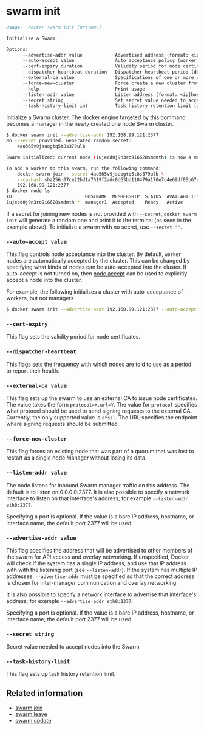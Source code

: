 <!--[metadata]>
+++
title = "swarm init"
description = "The swarm init command description and usage"
keywords = ["swarm, init"]
advisory = "rc"
[menu.main]
parent = "smn_cli"
+++
<![end-metadata]-->

# swarm init

```markdown
Usage:  docker swarm init [OPTIONS]

Initialize a Swarm

Options:
      --advertise-addr value            Advertised address (format: <ip|hostname|interface>[:port])
      --auto-accept value               Auto acceptance policy (worker, manager or none)
      --cert-expiry duration            Validity period for node certificates (default 2160h0m0s)
      --dispatcher-heartbeat duration   Dispatcher heartbeat period (default 5s)
      --external-ca value               Specifications of one or more certificate signing endpoints
      --force-new-cluster               Force create a new cluster from current state.
      --help                            Print usage
      --listen-addr value               Listen address (format: <ip|hostname|interface>[:port])
      --secret string                   Set secret value needed to accept nodes into cluster
      --task-history-limit int          Task history retention limit (default 10)
```

Initialize a Swarm cluster. The docker engine targeted by this command becomes a manager
in the newly created one node Swarm cluster.


```bash
$ docker swarm init --advertise-addr 192.168.99.121:2377
No --secret provided. Generated random secret:
	4ao565v9jsuogtq5t8s379ulb

Swarm initialized: current node (1ujecd0j9n3ro9i6628smdmth) is now a manager.

To add a worker to this swarm, run the following command:
	docker swarm join --secret 4ao565v9jsuogtq5t8s379ulb \
	--ca-hash sha256:07ce22bd1a7619f2adc0d63bd110479a170e7c4e69df05b67a1aa2705c88ef09 \
	192.168.99.121:2377
$ docker node ls
ID                           HOSTNAME  MEMBERSHIP  STATUS  AVAILABILITY  MANAGER STATUS          LEADER
1ujecd0j9n3ro9i6628smdmth *  manager1  Accepted    Ready   Active        Reachable               Yes
```

If a secret for joining new nodes is not provided with `--secret`, `docker swarm init` will
generate a random one and print it to the terminal (as seen in the example above). To initialize
a swarm with no secret, use `--secret ""`.

### `--auto-accept value`

This flag controls node acceptance into the cluster. By default, `worker` nodes are
automatically accepted by the cluster. This can be changed by specifying what kinds of nodes
can be auto-accepted into the cluster. If auto-accept is not turned on, then
[node accept](node_accept.md) can be used to explicitly accept a node into the cluster.

For example, the following initializes a cluster with auto-acceptance of workers, but not managers


```bash
$ docker swarm init --advertise-addr 192.168.99.121:2377 --auto-accept worker
```

### `--cert-expiry`

This flag sets the validity period for node certificates.

### `--dispatcher-heartbeat`

This flags sets the frequency with which nodes are told to use as a
period to report their health.

### `--external-ca value`

This flag sets up the swarm to use an external CA to issue node certificates. The value takes
the form `protocol=X,url=Y`. The value for `protocol` specifies what protocol should be used
to send signing requests to the external CA. Currently, the only supported value is `cfssl`.
The URL specifies the endpoint where signing requests should be submitted.

### `--force-new-cluster`

This flag forces an existing node that was part of a quorum that was lost to restart as a single node Manager without losing its data.

### `--listen-addr value`

The node listens for inbound Swarm manager traffic on this address. The default is to listen on
0.0.0.0:2377. It is also possible to specify a network interface to listen on that interface's
address; for example `--listen-addr eth0:2377`.

Specifying a port is optional. If the value is a bare IP address, hostname, or interface
name, the default port 2377 will be used.

### `--advertise-addr value`

This flag specifies the address that will be advertised to other members of the
swarm for API access and overlay networking. If unspecified, Docker will check
if the system has a single IP address, and use that IP address with with the
listening port (see `--listen-addr`). If the system has multiple IP addresses,
`--advertise-addr` must be specified so that the correct address is chosen for
inter-manager communication and overlay networking.

It is also possible to specify a network interface to advertise that interface's address;
for example `--advertise-addr eth0:2377`.

Specifying a port is optional. If the value is a bare IP address, hostname, or interface
name, the default port 2377 will be used.

### `--secret string`

Secret value needed to accept nodes into the Swarm

### `--task-history-limit`

This flag sets up task history retention limit.

## Related information

* [swarm join](swarm_join.md)
* [swarm leave](swarm_leave.md)
* [swarm update](swarm_update.md)
